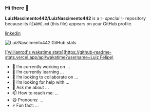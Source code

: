 ### Hi there 👋


**LuizNascimento442/LuizNascimento442** is a ✨ _special_ ✨ repository because its `README.md` (this file) appears on your GitHub profile.

[linkedin](https://www.linkedin.com/in/luiz-felipe-nascimento-0506b11bb)

![LuizNascimento442 GitHub stats](https://github-readme-stats.vercel.app/api?username=LuizNascimento442&show_icons=true&theme=radical)

[![willianrod's wakatime stats](https://github-readme-stats.vercel.app/api/wakatime?username=Luiz Felipe)](https://github.com/LuizNascimento442/github-readme-stats)




- 🔭 I’m currently working on ...
- 🌱 I’m currently learning ...
- 👯 I’m looking to collaborate on ...
- 🤔 I’m looking for help with ...
- 💬 Ask me about ...
- 📫 How to reach me: ...
- 😄 Pronouns: ...
- ⚡ Fun fact: ...

